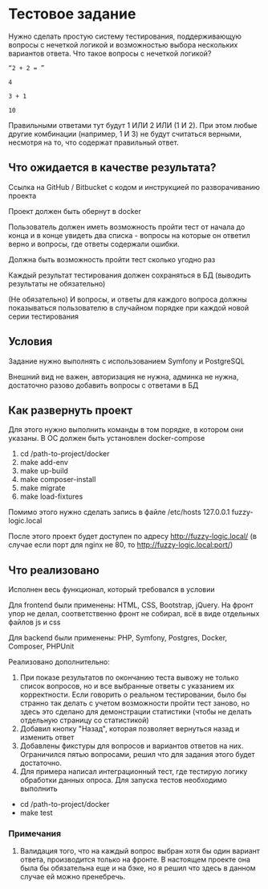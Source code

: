 # Тестовое задание

Нужно сделать простую систему тестирования, поддерживающую вопросы с нечеткой логикой и возможностью выбора нескольких вариантов ответа.
Что такое вопросы с нечеткой логикой?

```
“2 + 2 = ”

4

3 + 1

10
```

Правильными ответами тут будут 1 ИЛИ 2 ИЛИ (1 И 2). При этом любые другие комбинации (например, 1 И 3) не будут считаться верными, несмотря на то, что содержат правильный ответ.

## Что ожидается в качестве результата?

Cсылка на GitHub / Bitbucket с кодом и инструкцией по разворачиванию проекта

Проект должен быть обернут в docker

Пользователь должен иметь возможность пройти тест от начала до конца и в конце увидеть два списка - вопросы на которые он ответил верно и вопросы, где ответы содержали ошибки.

Должна быть возможность пройти тест сколько угодно раз

Каждый результат тестирования должен сохраняться в БД (выводить результаты не обязательно)

(Не обязательно) И вопросы, и ответы для каждого вопроса должны показываться пользователю в случайном порядке при каждой новой серии тестирования

## Условия

Задание нужно выполнять с использованием Symfony и PostgreSQL

Внешний вид не важен, авторизация не нужна, админка не нужна, достаточно разово добавить вопросы с ответами в БД

## Как развернуть проект
Для этого нужно выполнить команды в том порядке, в котором они указаны.
В ОС должен быть установлен docker-compose

1. cd /path-to-project/docker
2. make add-env
3. make up-build
4. make composer-install
5. make migrate
6. make load-fixtures

Помимо этого нужно сделать запись в файле /etc/hosts
127.0.0.1      fuzzy-logic.local

После этого проект будет доступен по адресу http://fuzzy-logic.local/ (в случае если порт для nginx не 80, то http://fuzzy-logic.local:port/)

## Что реализовано
Исполнен весь функционал, который требовался в условии

Для frontend были применены: HTML, CSS, Bootstrap, jQuery. На фронт упор не делал, соответственно фронт не собирал, всё в виде отдельных файлов js и css

Для backend были применены: PHP, Symfony, Postgres, Docker, Composer, PHPUnit

Реализовано дополнительно:
1. При показе результатов по окончанию теста вывожу не только список вопросов, но и все выбранные ответы с указанием их корректности. Если говорить о реальном тестировании, было бы странно так делать с учетом возможности пройти тест заново, но здесь это сделано для демонстрации статистики (чтобы не делать отдельную страницу со статистикой)
2. Добавил кнопку "Назад", которая позволяет вернуться назад и изменить ответ
3. Добавлены фикстуры для вопросов и вариантов ответов на них. Ограничился пятью вопросами, решил что для задания этого будет достаточно.
4. Для примера написал интеграционный тест, где тестирую логику обработки данных опроса. Для запуска тестов необходимо выполнить 
- cd /path-to-project/docker
- make test

### Примечания
1. Валидация того, что на каждый вопрос выбран хотя бы один вариант ответа, производится только на фронте. В настоящем проекте она была бы обязательна еще и на бэке, но я решил что здесь в данном случае ей можно пренебречь.  
